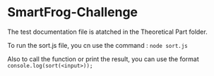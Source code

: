 # SmartFrog-Challenge

The test documentation file is atatched in the Theoretical Part folder.

To run the sort.js file, you cn use the command : `node sort.js`

Also to call the function or print the result, you can use the format `console.log(sort(<input>));`

